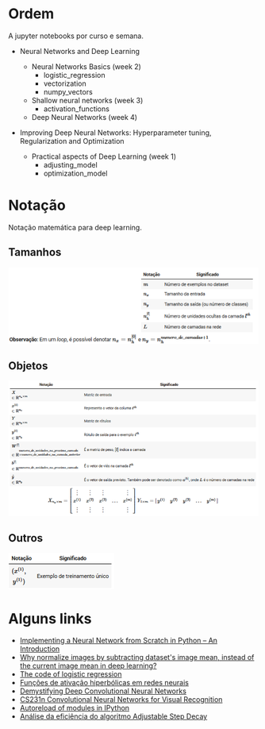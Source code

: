 ﻿# Ordem
A jupyter notebooks por curso e semana.

- Neural Networks and Deep Learning
  - Neural Networks Basics (week 2)
    - logistic_regression
    - vectorization
    - numpy_vectors
  - Shallow neural networks (week 3)
    - activation_functions
  - Deep Neural Networks (week 4)

- Improving Deep Neural Networks: Hyperparameter tuning, Regularization and Optimization
  - Practical aspects of Deep Learning (week 1)
    - adjusting_model
    - optimization_model

# Notação
Notação matemática para deep learning.

## Tamanhos
![notacao-tamanho](img/notacao-tamanho.png)

## Objetos
![notacao-objetos](img/notacao-objetos.png)

## Outros
![notacao-outros](img/notacao-outros.png)

# Alguns links

- [Implementing a Neural Network from Scratch in Python – An Introduction](http://www.wildml.com/2015/09/implementing-a-neural-network-from-scratch/)
- [Why normalize images by subtracting dataset's image mean, instead of the current image mean in deep learning?](https://stats.stackexchange.com/questions/211436/why-normalize-images-by-subtracting-datasets-image-mean-instead-of-the-current)
- [The code of logistic regression](http://himarsh.org/the-code-of-logistic-regression/)
- [Funções de ativação hiperbólicas em redes neurais](https://www.cos.ufrj.br/uploadfile/publicacao/2759.pdf)
- [Demystifying Deep Convolutional Neural Networks](http://scs.ryerson.ca/~aharley/neural-networks/)
- [CS231n Convolutional Neural Networks for Visual Recognition](http://cs231n.github.io/neural-networks-case-study/)
- [Autoreload of modules in IPython](https://stackoverflow.com/questions/1907993/autoreload-of-modules-in-ipython)
- [Análise da eficiência do algoritmo Adjustable Step Decay](https://www.cin.ufpe.br/~tg/2018-1/eccf-tg.pdf)
